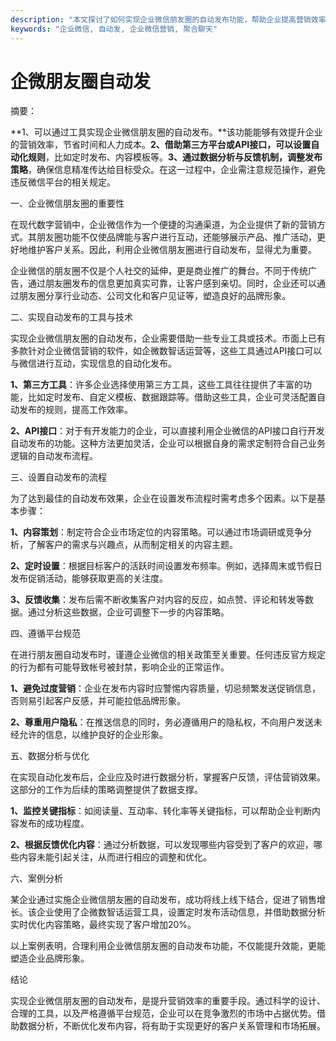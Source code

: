 ```yaml
---
description: "本文探讨了如何实现企业微信朋友圈的自动发布功能，帮助企业提高营销效率，拓展客户资源。"
keywords: "企业微信, 自动发, 企业微信营销, 聚合聊天"
---
```

# 企微朋友圈自动发

摘要：

**1、可以通过工具实现企业微信朋友圈的自动发布。**该功能能够有效提升企业的营销效率，节省时间和人力成本。**2、借助第三方平台或API接口，可以设置自动化规则**，比如定时发布、内容模板等。**3、通过数据分析与反馈机制，调整发布策略**，确保信息精准传达给目标受众。在这一过程中，企业需注意规范操作，避免违反微信平台的相关规定。

一、企业微信朋友圈的重要性

在现代数字营销中，企业微信作为一个便捷的沟通渠道，为企业提供了新的营销方式。其朋友圈功能不仅使品牌能与客户进行互动，还能够展示产品、推广活动，更好地维护客户关系。因此，利用企业微信朋友圈进行自动发布，显得尤为重要。

企业微信的朋友圈不仅是个人社交的延伸，更是商业推广的舞台。不同于传统广告，通过朋友圈发布的信息更加真实可靠，让客户感到亲切。同时，企业还可以通过朋友圈分享行业动态、公司文化和客户见证等，塑造良好的品牌形象。

二、实现自动发布的工具与技术

实现企业微信朋友圈的自动发布，企业需要借助一些专业工具或技术。市面上已有多款针对企业微信营销的软件，如企微数智话运营等，这些工具通过API接口可以与微信进行互动，实现信息的自动化发布。

**1、第三方工具**：许多企业选择使用第三方工具，这些工具往往提供了丰富的功能，比如定时发布、自定义模板、数据跟踪等。借助这些工具，企业可灵活配置自动发布的规则，提高工作效率。

**2、API接口**：对于有开发能力的企业，可以直接利用企业微信的API接口自行开发自动发布的功能。这种方法更加灵活，企业可以根据自身的需求定制符合自己业务逻辑的自动发布流程。

三、设置自动发布的流程

为了达到最佳的自动发布效果，企业在设置发布流程时需考虑多个因素。以下是基本步骤：

**1、内容策划**：制定符合企业市场定位的内容策略。可以通过市场调研或竞争分析，了解客户的需求与兴趣点，从而制定相关的内容主题。

**2、定时设置**：根据目标客户的活跃时间设置发布频率。例如，选择周末或节假日发布促销活动，能够获取更高的关注度。

**3、反馈收集**：发布后需不断收集客户对内容的反应，如点赞、评论和转发等数据。通过分析这些数据，企业可调整下一步的内容策略。

四、遵循平台规范

在进行朋友圈自动发布时，谨遵企业微信的相关政策至关重要。任何违反官方规定的行为都有可能导致帐号被封禁，影响企业的正常运作。

**1、避免过度营销**：企业在发布内容时应警惕内容质量，切忌频繁发送促销信息，否则易引起客户反感，并可能拉低品牌形象。

**2、尊重用户隐私**：在推送信息的同时，务必遵循用户的隐私权，不向用户发送未经允许的信息，以维护良好的企业形象。

五、数据分析与优化

在实现自动化发布后，企业应及时进行数据分析，掌握客户反馈，评估营销效果。这部分的工作为后续的策略调整提供了数据支撑。

**1、监控关键指标**：如阅读量、互动率、转化率等关键指标，可以帮助企业判断内容发布的成功程度。

**2、根据反馈优化内容**：通过分析数据，可以发现哪些内容受到了客户的欢迎，哪些内容未能引起关注，从而进行相应的调整和优化。

六、案例分析

某企业通过实施企业微信朋友圈的自动发布，成功将线上线下结合，促进了销售增长。该企业使用了企微数智话运营工具，设置定时发布活动信息，并借助数据分析实时优化内容策略，最终实现了客户增加20%。

以上案例表明，合理利用企业微信朋友圈的自动发布功能，不仅能提升效能，更能塑造企业品牌形象。

结论

实现企业微信朋友圈的自动发布，是提升营销效率的重要手段。通过科学的设计、合理的工具，以及严格遵循平台规范，企业可以在竞争激烈的市场中占据优势。借助数据分析，不断优化发布内容，将有助于实现更好的客户关系管理和市场拓展。
